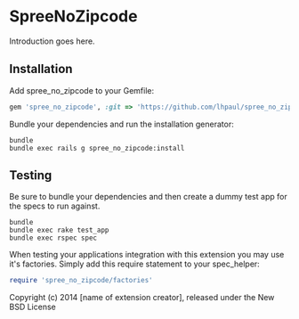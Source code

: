 SpreeNoZipcode
==============

Introduction goes here.

Installation
------------

Add spree_no_zipcode to your Gemfile:

```ruby
gem 'spree_no_zipcode', :git => 'https://github.com/lhpaul/spree_no_zipcode'
```

Bundle your dependencies and run the installation generator:

```shell
bundle
bundle exec rails g spree_no_zipcode:install
```

Testing
-------

Be sure to bundle your dependencies and then create a dummy test app for the specs to run against.

```shell
bundle
bundle exec rake test_app
bundle exec rspec spec
```

When testing your applications integration with this extension you may use it's factories.
Simply add this require statement to your spec_helper:

```ruby
require 'spree_no_zipcode/factories'
```

Copyright (c) 2014 [name of extension creator], released under the New BSD License

